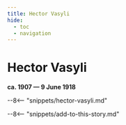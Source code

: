 ```yaml
---
title: Hector Vasyli
hide:
  - toc
  - navigation 
---
```


# Hector Vasyli

**ca. 1907 — 9 June 1918**

--8<-- "snippets/hector-vasyli.md"

--8<-- "snippets/add-to-this-story.md"